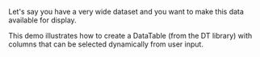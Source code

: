 Let's say you have a very wide dataset and you want to make this data available
for display.  

This demo illustrates how to create a DataTable (from the DT library) with
columns that can be selected dynamically from user input.